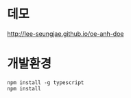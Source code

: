 # 데모
http://lee-seungjae.github.io/oe-anh-doe

# 개발환경
```
npm install -g typescript
npm install
```

